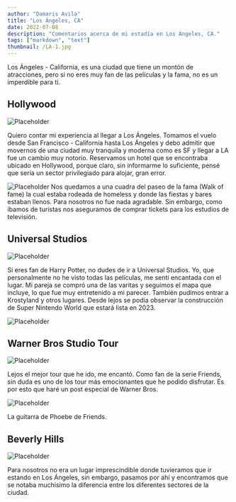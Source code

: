 ```yaml
---
author: "Damaris Avila"
title: "Los Ángeles, CA"
date: 2022-07-08
description: "Comentarios acerca de mi estadía en Los Ángeles, CA."
tags: ["markdown", "text"]
thumbnail: /LA-1.jpg
---
```


Los Ángeles - California, es una ciudad que tiene un montón de atracciones, pero si no eres muy fan de las películas y la fama, no es un imperdible para ti.

## Hollywood
![Placeholder](/LA-5.jpg)

Quiero contar mi experiencia al llegar a Los Ángeles. Tomamos el vuelo desde San Francisco - California hasta Los Ángeles y debo admitir que movernos de una ciudad muy tranquila y moderna como es SF y llegar a LA fue un cambio muy notorio. Reservamos un hotel que se encontraba ubicado en Hollywood, porque claro, sin informarme lo suficiente, pensé que sería un sector privilegiado para alojar, gran error. 

![Placeholder](/LA-3.jpg)
Nos quedamos a una cuadra del paseo de la fama (Walk of fame) la cual estaba rodeada de homeless y donde las fiestas y bares estaban llenos. Para nosotros no fue nada agradable. Sin embargo, como íbamos de turistas nos aseguramos de comprar tickets para los estudios de televisión.


## Universal Studios
![Placeholder](/Univ-1.jpg)

Si eres fan de Harry Potter, no dudes de ir a Universal Studios. Yo, que personalmente no he visto todas las películas, me sentí encantada con el lugar. Mi pareja se compró una de las varitas y seguimos el mapa que incluye, lo que fue muy entretenido a mi parecer. También pudimos entrar a Krostyland y otros lugares. Desde lejos se podía observar la construcción de Super Nintendo World que estará lista en 2023.

![Placeholder](/Univ-2.jpg)


## Warner Bros Studio Tour

![Placeholder](/WB-3.jpg)

Lejos el mejor tour que he ido, me encantó. Como fan de la serie Friends, sin duda es uno de los tour más emocionantes que he podido disfrutar. Es por esto que haré un post especial de Warner Bros.

![Placeholder](/WB-7.jpg)

La guitarra de Phoebe de Friends.

## Beverly Hills
![Placeholder](/LA-2.jpg)

Para nosotros no era un lugar imprescindible donde tuvieramos que ir estando en Los Ángeles, sin embargo, pasamos por ahí y encontramos que se notaba muchísimo la diferencia entre los diferentes sectores de la ciudad. 
